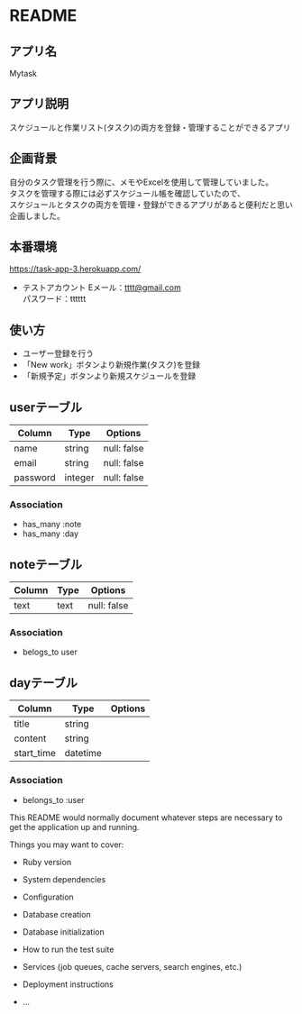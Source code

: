 # README

## アプリ名
Mytask

## アプリ説明
スケジュールと作業リスト(タスク)の両方を登録・管理することができるアプリ

## 企画背景
自分のタスク管理を行う際に、メモやExcelを使用して管理していました。<br>
タスクを管理する際には必ずスケジュール帳を確認していたので、<br>
スケジュールとタスクの両方を管理・登録ができるアプリがあると便利だと思い企画しました。

## 本番環境
<a href="https://task-app-3.herokuapp.com/">https://task-app-3.herokuapp.com/</a>

- テストアカウント
Eメール：tttt@gmail.com<br>
パスワード：tttttt

## 使い方
- ユーザー登録を行う
- 「New work」ボタンより新規作業(タスク)を登録
- 「新規予定」ボタンより新規スケジュールを登録

## userテーブル
|Column|Type|Options|
|------|----|-------|
|name|string|null: false|
|email|string|null: false|
|password|integer|null: false|

### Association
- has_many :note
- has_many :day

## noteテーブル
|Column|Type|Options|
|------|----|-------|
|text|text|null: false|

### Association
- belogs_to user

## dayテーブル
|Column|Type|Options|
|------|----|-------|
|title|string|
|content|string|
|start_time|datetime|

### Association
- belongs_to :user



This README would normally document whatever steps are necessary to get the
application up and running.

Things you may want to cover:

* Ruby version

* System dependencies

* Configuration

* Database creation

* Database initialization

* How to run the test suite

* Services (job queues, cache servers, search engines, etc.)

* Deployment instructions

* ...
